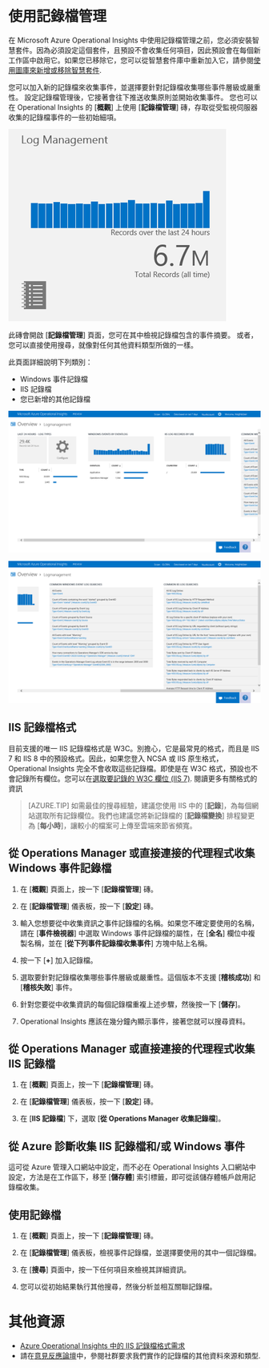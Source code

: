 <properties 
   pageTitle="如何使用記錄檔管理" 
   description="透過 Microsoft Azure Operational Insights 中的記錄檔管理，您可以檢視從受監視伺服器收集的記錄檔事件" 
   services="operational-insights" 
   documentationCenter="" 
   authors="bandersmsft" 
   manager="jwhit" 
   editor=""/>

<tags
   ms.service="operational-insights"
   ms.devlang="na"
   ms.topic="article"
   ms.tgt_pltfrm="na"
   ms.workload="operational-insights" 
   ms.date="03/20/2015"
   ms.author="banders"/>

# 使用記錄檔管理 

在 Microsoft Azure Operational Insights 中使用記錄檔管理之前，您必須安裝智慧套件。因為必須設定這個套件，且預設不會收集任何項目，因此預設會在每個新工作區中啟用它。如果您已移除它，您可以從智慧套件庫中重新加入它，請參閱[使用圖庫來新增或移除智慧套件](operational-insights-add-intelligence-packs.md). 

您可以加入新的記錄檔來收集事件，並選擇要針對記錄檔收集哪些事件層級或嚴重性。
設定記錄檔管理後，它接著會往下推送收集原則並開始收集事件。
您也可以在 Operational Insights 的 [**概觀**] 上使用 [**記錄檔管理**] 磚，存取從受監視伺服器收集的記錄檔事件的一些初始細項。 

![記錄檔管理磚的影像](./media/operational-insights-log-collection/overview-log-mgt.png)

此磚會開啟 [**記錄檔管理**] 頁面，您可在其中檢視記錄檔包含的事件摘要。
或者，您可以直接使用搜尋，就像對任何其他資料類型所做的一樣。


此頁面詳細說明下列類別：

- Windows 事件記錄檔
- IIS 記錄檔
- 您已新增的其他記錄檔

![記錄檔管理儀表板的影像](./media/operational-insights-log-collection/gallery-logmgt-01.png)

![記錄檔管理儀表板的影像](./media/operational-insights-log-collection/gallery-logmgt-02.png)

## IIS 記錄檔格式

目前支援的唯一 IIS 記錄檔格式是 W3C。別擔心，它是最常見的格式，而且是 IIS 7 和 IIS 8 中的預設格式。因此，如果您登入 NCSA 或 IIS 原生格式，Operational Insights 完全不會收取這些記錄檔。即使是在 W3C 格式，預設也不會記錄所有欄位。您可以在[選取要記錄的 W3C 欄位 (IIS 7)](https://technet.microsoft.com/library/cc754702(v=WS.10).aspx). 閱讀更多有關格式的資訊 


> [AZURE.TIP] 如需最佳的搜尋經驗，建議您使用 IIS 中的 [**記錄**]，為每個網站選取所有記錄欄位。我們也建議您將新記錄檔的 [**記錄檔變換**] 排程變更為 [**每小時**]，讓較小的檔案可上傳至雲端來節省頻寬。


## 從 Operations Manager 或直接連接的代理程式收集 Windows 事件記錄檔

1. 在 [**概觀**] 頁面上，按一下 [**記錄檔管理**] 磚。 

2. 在 [**記錄檔管理**] 儀表板，按一下 [**設定**] 磚。
 
3. 輸入您想要從中收集資訊之事件記錄檔的名稱。如果您不確定要使用的名稱，請在 [**事件檢視器**] 中選取 Windows 事件記錄檔的屬性，在 [**全名**] 欄位中複製名稱，並在 [**從下列事件記錄檔收集事件**] 方塊中貼上名稱。

4. 按一下 [**+**] 加入記錄檔。

5. 選取要針對記錄檔收集哪些事件層級或嚴重性。這個版本不支援 [**稽核成功**] 和 [**稽核失敗**] 事件。

6. 針對您要從中收集資訊的每個記錄檔重複上述步驟，然後按一下 [**儲存**]。

7. Operational Insights 應該在幾分鐘內顯示事件，接著您就可以搜尋資料。 



## 從 Operations Manager 或直接連接的代理程式收集 IIS 記錄檔

1. 在 [**概觀**] 頁面上，按一下 [**記錄檔管理**] 磚。 

2. 在 [**記錄檔管理**] 儀表板，按一下 [**設定**] 磚。
 
3. 在 [**IIS 記錄檔**] 下，選取 [**從 Operations Manager 收集記錄檔**]。


## 從 Azure 診斷收集 IIS 記錄檔和/或 Windows 事件
這可從 Azure 管理入口網站中設定，而不必在 Operational Insights 入口網站中設定，方法是在工作區下，移至 [**儲存體**] 索引標籤，即可從該儲存體帳戶啟用記錄檔收集。


## 使用記錄檔
 
1. 在 [**概觀**] 頁面上，按一下 [**記錄檔管理**] 磚。

2. 在 [**記錄檔管理**] 儀表板，檢視事件記錄檔，並選擇要使用的其中一個記錄檔。
  
3. 在 [**搜尋**] 頁面中，按一下任何項目來檢視其詳細資訊。

4. 您可以從初始結果執行其他搜尋，然後分析並相互關聯記錄檔。

 
# 其他資源
- [Azure Operational Insights 中的 IIS 記錄檔格式需求](http://blogs.technet.com/b/momteam/archive/2014/09/19/iis-log-format-requirements-in-system-center-advisor.aspx)
- 請在[意見反應論壇](http://feedback.azure.com/forums/267889-azure-operational-insights/category/88086-log-management-and-log-collection-policy)中，參閱社群要求我們實作的記錄檔的其他資料來源和類型.


<!--HONumber=52-->
